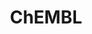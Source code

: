 ---
layout: default
bigquery: https://console.cloud.google.com/bigquery?p=patents-public-data&d=ebi_chembl&page=dataset
citation: '"The ChEMBL database in 2017." Anna Gaulton, Anne Hersey, Michał Nowotka,
  A Patrícia Bento, Jon Chambers, David Mendez, Prudence Mutowo, Francis Atkinson,
  Louisa J Bellis, Elena Cibrián-Uhalte, Mark Davies, Nathan Dedman, Anneli Karlsson,
  María Paula Magariños, John P Overington, George Papadatos, Ines Smit, Andrew R
  Leach Nucleic acids Research (2017) 45 (Database Issue), D945-D954'
contributors: European Bioinformatics Institute
cost: None
description: ChEMBL Data is a manually curated database of small molecules used in
  drug discovery, including information about existing patented drugs.
documentation: 'schema: https://www.ebi.ac.uk/chembl/db_schema


  '
last_edit: 04/10/2022, 09:59:57
location: https://console.cloud.google.com/marketplace/product/google_patents_public_datasets/chembl
maintained_by: EMBL-EBI, an outstation of European Molecular Biology Laboratory
related_publications: '

  ChEMBL: towards direct deposition of bioassay data.


  Mendez D, Gaulton A, Bento AP, Chambers J, De Veij M, Félix E, Magariños MP, Mosquera
  JF, Mutowo P, Nowotka M, Gordillo-Marañón M, Hunter F, Junco L, Mugumbate G, Rodriguez-Lopez
  M, Atkinson F, Bosc N, Radoux CJ, Segura-Cabrera A, Hersey A, Leach AR.


  — Nucleic Acids Res. 2019; 47(D1):D930-D940. doi: 10.1093/nar/gky1075

  '
schema_fields:
- isoform
- hbd
- updated_by
- previous_company
- molsyn_id
- warning_year
- formulation_id
- go_id
- component_id
- cell_id
- canonical_smiles
- accession
- ro3_pass
- mesh_heading
- usan_year
- comp_class_id
- met_conversion
- assay_desc
- assay_cell_type
- ddd_value
- drug_product_flag
- ddd_comment
- parent_molregno
- cpd_str_alert_id
- as_id
- withdrawn_flag
- indication_class
- stem_class
- component_type
- mc_tax_id
- parameter_type
- site_name
- mechanism_of_action
- record_id
- prediction_method
- protein_class_desc
- cx_logp
- ap_id
- active_ingredient
- caloha_id
- level3_description
- actsm_id
- published_relation
- company
- src_short_name
- stat
- orig_description
- l1
- indref_id
- result_flag
- withdrawn_reason
- drug_record_id
- comp_go_id
- molecular_species
- mol_frac_id
- variant_id
- l5
- parent_go_id
- class_type
- l7
- bao_format
- cell_source_tissue
- component_synonym
- cell_source_organism
- db_source
- disease_efficacy
- major_class
- name
- std_act_id
- chebi_par_id
- frac_code
- acd_logp
- usan_stem_id
- active_molregno
- related_tid
- mecref_id
- standard_inchi_key
- l6
- oc_id
- class_level
- description
- compound_name
- mol_hrac_id
- definition
- ref_id
- irac_class_id
- synonyms
- sequence
- chembl_id
- ddd_id
- level1_description
- version
- helm_notation
- num_ro5_violations
- first_approval
- start_position
- hba
- co_stem_id
- cidx
- tid
- usan_stem_definition
- target_type
- max_phase
- mol_irac_id
- approval_date
- abstract
- parameter_value
- tid_fixed
- activity_id
- bei
- predbind_id
- dosage_form
- value
- selectivity_comment
- ingredient
- drug_substance_flag
- ref_url
- enzyme_tid
- end_position
- topical
- creation_date
- assay_type
- domain_name
- efo_id
- mesh_id
- downgraded
- job_id
- warning_id
- level4
- applicant_full_name
- acd_most_apka
- assay_source
- delist_flag
- alogp
- cx_most_apka
- mw_freebase
- patent_id
- warning_class
- pathway_key
- curation_comment
- natural_product
- status
- doc_id
- relationship_type
- protclasssyn_id
- level2
- acd_most_bpka
- withdrawn_country
- db_version
- standard_inchi
- target_desc
- sitecomp_id
- mc_organism
- assay_organism
- published_units
- black_box_warning
- curated_by
- atc_code
- pchembl_value
- alert_id
- standard_upper_value
- assay_param_id
- level1
- warning_country
- data_validity_comment
- clo_id
- parent_type
- alert_set_id
- aromatic_rings
- potential_duplicate
- cell_name
- innovator_company
- parenteral
- relationship
- priority
- molfile
- psa
- frac_class_id
- chirality
- bao_id
- mutation
- smid
- uo_units
- l4
- direct_interaction
- max_phase_for_ind
- assay_id
- normal_range_min
- level4_description
- mc_target_type
- product_id
- volume
- l3
- compd_id
- usan_substem
- domain_description
- src_id
- text_value
- le
- last_page
- confidence_score
- bao_endpoint
- idx
- withdrawn_year
- mec_id
- route
- src_description
- strength
- assay_test_type
- organism
- met_id
- aspect
- ddd_admr
- full_molformula
- confidence
- pubmed_id
- cx_logd
- path
- tissue_id
- usan_stem
- doc_type
- publication_number
- standard_flag
- source
- metabolite_record_id
- uberon_id
- therapeutic_flag
- bto_id
- first_in_class
- site_id
- authors
- metref_id
- assay_tax_id
- ddd_units
- sequence_md5sum
- units
- short_name
- log_id
- species_group_flag
- src_assay_id
- hbd_lipinski
- assay_category
- qudt_units
- toid
- first_page
- journal
- published_type
- assay_subcellular_fraction
- hrac_code
- qed_weighted
- research_stem
- num_alerts
- patent_use_code
- alert_name
- comments
- oral
- homologue
- assay_strain
- cell_ontology_id
- year
- inorganic_flag
- sei
- entity_id
- cl_lincs_id
- set_name
- last_active
- lle
- relation
- biocomp_id
- trade_name
- full_mwt
- molecular_mechanism
- syn_type
- standard_value
- tbl
- annotation
- level3
- compound_key
- standard_text_value
- issue
- mw_monoisotopic
- protein_class_id
- domain_id
- mc_target_name
- normal_range_max
- hrac_class_id
- cell_description
- dosed_ingredient
- molecule_type
- level2_description
- level5
- heavy_atoms
- met_comment
- activity_comment
- patent_expire_date
- action_type
- submission_date
- mc_target_accession
- structure_type
- who_name
- compsyn_id
- standard_relation
- rtb
- parent_id
- acd_logd
- warning_description
- polymer_flag
- protein_class_synonym
- withdrawn_class
- mol_atc_id
- who_extra
- pref_name
- target_mapping
- entity_type
- stem
- tax_id
- availability_type
- prod_pat_id
- targcomp_id
- upper_value
- published_value
- l2
- assay_tissue
- aidx
- activity_count
- efo_term
- cellosaurus_id
- mechanism_comment
- hba_lipinski
- nda_type
- ridx
- standard_units
- patent_no
- binding_site_comment
- warning_type
- smarts
- warnref_id
- prodrug
- ad_type
- ass_cls_map_id
- substrate_record_id
- doi
- enzyme_name
- l8
- drugind_id
- cx_most_bpka
- molregno
- targrel_id
- label
- res_stem_id
- cell_source_tax_id
- type
- source_domain_id
- ref_type
- irac_code
- updated_on
- relationship_desc
- subgroup
- domain_type
- pathway_id
- standard_type
- country
- assay_class_id
- rgid
- num_lipinski_ro5_violations
- title
- src_compound_id
- site_residues
shortname: chembl
tags:
- biotechnology
- health
- chemical
- bioinformatics
- medical
terms_of_use: CC BY-SA 3.0
title: ChEMBL
uuid: e232a192-965c-4ec9-904c-155b6dfe56c5
---